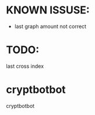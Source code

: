 # KNOWN ISSUSE:
- last graph amount not correct

# TODO:
last cross index

# cryptbotbot
cryptbotbot
